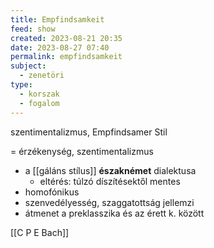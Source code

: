 ```yaml
---
title: Empfindsamkeit
feed: show
created: 2023-08-21 20:35
date: 2023-08-27 07:40
permalink: empfindsamkeit
subject:
  - zenetöri
type:
  - korszak
  - fogalom
---
```


szentimentalizmus, Empfindsamer Stil

= érzékenység, szentimentalizmus
- a [[gáláns stílus]] **északnémet** dialektusa
	- eltérés: túlzó díszítésektől mentes
- homofónikus
- szenvedélyesség, szaggatottság jellemzi
- átmenet a preklasszika és az érett k. között

[[C P E Bach]]